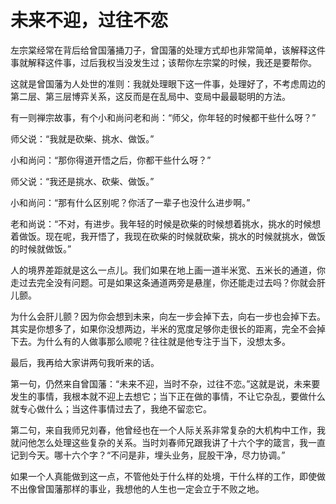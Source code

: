 # 未来不迎，过往不恋

左宗棠经常在背后给曾国藩捅刀子，曾国藩的处理方式却也非常简单，该解释这件事就解释这件事，过后我权当没发生过；该帮你左宗棠的时候，我还是要帮你。 

这就是曾国藩为人处世的准则：我就处理眼下这一件事，处理好了，不考虑周边的第二层、第三层博弈关系，这反而是在乱局中、变局中最最聪明的方法。 

有一则禅宗故事，有个小和尚问老和尚：“师父，你年轻的时候都干些什么呀？” 

师父说：“我就是砍柴、挑水、做饭。” 

小和尚问：“那你得道开悟之后，你都干些什么呀？” 

师父说：“我还是挑水、砍柴、做饭。” 

小和尚问：“那有什么区别呢？你活了一辈子也没什么进步啊。” 

老和尚说：“不对，有进步。我年轻的时候是砍柴的时候想着挑水，挑水的时候想着做饭。现在呢，我开悟了，我现在砍柴的时候就砍柴，挑水的时候就挑水，做饭的时候就做饭。” 

人的境界差距就是这么一点儿。我们如果在地上画一道半米宽、五米长的通道，你走过去完全没有问题。可是如果这条通道两旁是悬崖，你还能走过去吗？你就会肝儿颤。 

为什么会肝儿颤？因为你会想到未来，向左一步会掉下去，向右一步也会掉下去。其实是你想多了，如果你没想两边，半米的宽度足够你走很长的距离，完全不会掉下去。为什么有的人做事那么顺呢？往往就是他专注于当下，没想太多。 

最后，我再给大家讲两句我听来的话。 

第一句，仍然来自曾国藩：“未来不迎，当时不杂，过往不恋。”这就是说，未来要发生的事情，我根本就不迎上去想它；当下正在做的事情，不让它杂乱，要做什么就专心做什么；当这件事情过去了，我绝不留恋它。 

第二句，来自我师兄刘春，他曾经也在一个人际关系非常复杂的大机构中工作，我就问他怎么处理这些复杂的关系。当时刘春师兄跟我讲了十六个字的箴言，我一直记到今天。哪十六个字？“不问是非，埋头业务，屁股干净，尽力协调。” 

如果一个人真能做到这一点，不管他处于什么样的处境，干什么样的工作，即使做不出像曾国藩那样的事业，我想他的人生也一定会立于不败之地。